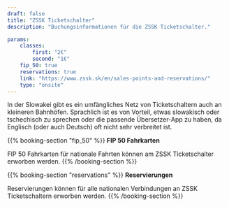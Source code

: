 ```yaml
---
draft: false
title: "ZSSK Ticketschalter"
description: "Buchungsinformationen für die ZSSK Ticketschalter."

params:
    classes:
        first: "2€"
        second: "1€"
    fip_50: true
    reservations: true
    link: "https://www.zssk.sk/en/sales-points-and-reservations/"
    type: "onsite"
---
```


In der Slowakei gibt es ein umfängliches Netz von Ticketschaltern auch an kleineren Bahnhöfen. Sprachlich ist es von Vorteil, etwas slowakisch oder tschechisch zu sprechen oder die passende Übersetzer-App zu haben, da Englisch (oder auch Deutsch) oft nicht sehr verbreitet ist.

{{% booking-section "fip_50" %}}
**FIP 50 Fahrkarten**

FIP 50 Fahrkarten für nationale Fahrten können am ZSSK Ticketschalter erworben werden.
{{% /booking-section %}}

{{% booking-section "reservations" %}}
**Reservierungen**

Reservierungen können für alle nationalen Verbindungen an ZSSK Ticketschaltern erworben werden.
{{% /booking-section %}}
